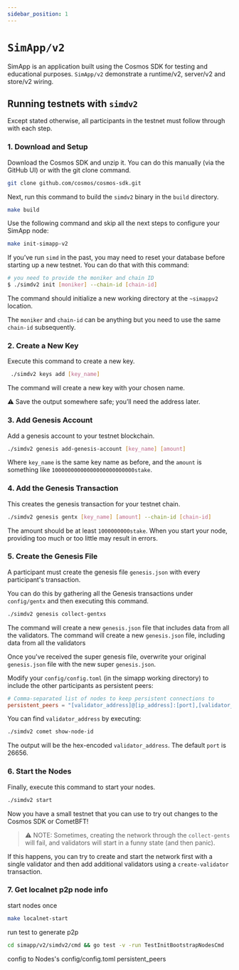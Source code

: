 ```yaml
---
sidebar_position: 1
---
```


# `SimApp/v2`

SimApp is an application built using the Cosmos SDK for testing and educational purposes.
`SimApp/v2` demonstrate a runtime/v2, server/v2 and store/v2 wiring.

## Running testnets with `simdv2`

Except stated otherwise, all participants in the testnet must follow through with each step.

### 1. Download and Setup

Download the Cosmos SDK and unzip it. You can do this manually (via the GitHub UI) or with the git clone command.

```sh
git clone github.com/cosmos/cosmos-sdk.git
```

Next, run this command to build the `simdv2` binary in the `build` directory.

```sh
make build
```

Use the following command and skip all the next steps to configure your SimApp node:

```sh
make init-simapp-v2
```

If you’ve run `simd` in the past, you may need to reset your database before starting up a new testnet. You can do that with this command:

```sh
# you need to provide the moniker and chain ID
$ ./simdv2 init [moniker] --chain-id [chain-id]
```

The command should initialize a new working directory at the `~simappv2` location. 

The `moniker` and `chain-id` can be anything but you need to use the same `chain-id` subsequently.


### 2. Create a New Key

Execute this command to create a new key.

```sh
 ./simdv2 keys add [key_name]
```

The command will create a new key with your chosen name. 

⚠️ Save the output somewhere safe; you’ll need the address later.

### 3. Add Genesis Account

Add a genesis account to your testnet blockchain.

```sh
./simdv2 genesis add-genesis-account [key_name] [amount]
```

Where `key_name` is the same key name as before, and the `amount` is something like `10000000000000000000000000stake`.

### 4. Add the Genesis Transaction

This creates the genesis transaction for your testnet chain.

```sh
./simdv2 genesis gentx [key_name] [amount] --chain-id [chain-id]
```

The amount should be at least `1000000000stake`. When you start your node, providing too much or too little may result in errors.

### 5. Create the Genesis File

A participant must create the genesis file `genesis.json` with every participant's transaction. 

You can do this by gathering all the Genesis transactions under `config/gentx` and then executing this command.

```sh
./simdv2 genesis collect-gentxs
```

The command will create a new `genesis.json` file that includes data from all the validators. The command will create a new `genesis.json` file, including data from all the validators 

Once you've received the super genesis file, overwrite your original `genesis.json` file with
the new super `genesis.json`.

Modify your `config/config.toml` (in the simapp working directory) to include the other participants as
persistent peers:

```toml
# Comma-separated list of nodes to keep persistent connections to
persistent_peers = "[validator_address]@[ip_address]:[port],[validator_address]@[ip_address]:[port]"
```

You can find `validator_address` by executing:

```sh
./simdv2 comet show-node-id
```

The output will be the hex-encoded `validator_address`. The default `port` is 26656.

### 6. Start the Nodes

Finally, execute this command to start your nodes.

```sh
./simdv2 start
```

Now you have a small testnet that you can use to try out changes to the Cosmos SDK or CometBFT!

> ⚠️ NOTE: Sometimes, creating the network through the `collect-gents` will fail, and validators will start in a funny state (and then panic).

If this happens, you can try to create and start the network first
with a single validator and then add additional validators using a `create-validator` transaction.

### 7. Get localnet p2p node info
start nodes once
```bash
make localnet-start
```

run test to generate p2p
```bash
cd simapp/v2/simdv2/cmd && go test -v -run TestInitBootstrapNodesCmd
```

config to Nodes's config/config.toml persistent_peers
